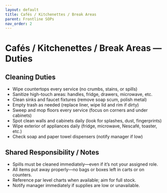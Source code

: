 ```yaml
---
layout: default
title: Cafés / Kitchenettes / Break Areas
parent: Frontline SOPs
nav_order: 2
---
```


# Cafés / Kitchenettes / Break Areas — Duties

## Cleaning Duties
- Wipe countertops every service (no crumbs, stains, or spills)
- Sanitize high-touch areas: handles, fridge, drawers, microwave, etc.
- Clean sinks and faucet fixtures (remove soap scum, polish metal)
- Empty trash as needed (replace liner, wipe lid and rim if dirty)
- Sweep and mop floors every service (focus on corners and under cabinets)
- Spot clean walls and cabinets daily (look for splashes, dust, fingerprints)
- Wipe exterior of appliances daily (fridge, microwave, Nescafé, toaster, etc.)
- Check soap and paper towel dispensers (notify manager if low)

## Shared Responsibility / Notes
- Spills must be cleaned immediately—even if it’s not your assigned role.
- All items put away properly—no bags or boxes left in carts or on counters.
- Reference par level charts when available; aim for full stock.
- Notify manager immediately if supplies are low or unavailable.
